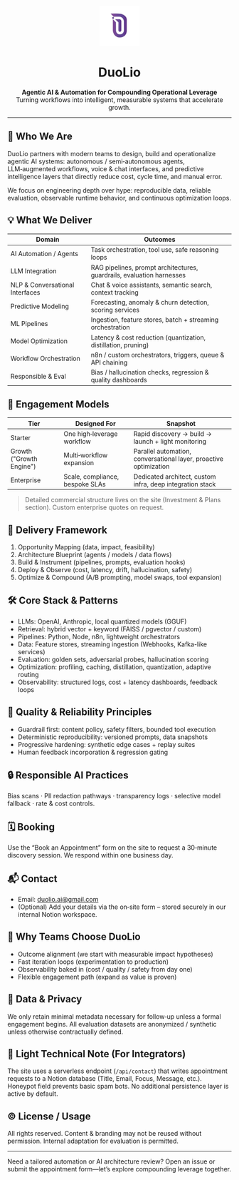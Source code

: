 <div align="center">
   <img src="Duolio-logo-removebg-preview.png" alt="DuoLio" width="90" />
  
   # DuoLio
   **Agentic AI & Automation for Compounding Operational Leverage**  
   Turning workflows into intelligent, measurable systems that accelerate growth.
</div>

---

## 🚀 Who We Are
DuoLio partners with modern teams to design, build and operationalize agentic AI systems: autonomous / semi‑autonomous agents, LLM‑augmented workflows, voice & chat interfaces, and predictive intelligence layers that directly reduce cost, cycle time, and manual error.

We focus on engineering depth over hype: reproducible data, reliable evaluation, observable runtime behavior, and continuous optimization loops.

## 💡 What We Deliver
| Domain | Outcomes |
|--------|----------|
| AI Automation / Agents | Task orchestration, tool use, safe reasoning loops |
| LLM Integration | RAG pipelines, prompt architectures, guardrails, evaluation harnesses |
| NLP & Conversational Interfaces | Chat & voice assistants, semantic search, context tracking |
| Predictive Modeling | Forecasting, anomaly & churn detection, scoring services |
| ML Pipelines | Ingestion, feature stores, batch + streaming orchestration |
| Model Optimization | Latency & cost reduction (quantization, distillation, pruning) |
| Workflow Orchestration | n8n / custom orchestrators, triggers, queue & API chaining |
| Responsible & Eval | Bias / hallucination checks, regression & quality dashboards |

## 🧭 Engagement Models
| Tier | Designed For | Snapshot |
|------|--------------|----------|
| Starter | One high‑leverage workflow | Rapid discovery → build → launch + light monitoring |
| Growth ("Growth Engine") | Multi‑workflow expansion | Parallel automation, conversational layer, proactive optimization |
| Enterprise | Scale, compliance, bespoke SLAs | Dedicated architect, custom infra, deep integration stack |

> Detailed commercial structure lives on the site (Investment & Plans section). Custom enterprise quotes on request.

## 🔁 Delivery Framework
1. Opportunity Mapping (data, impact, feasibility)  
2. Architecture Blueprint (agents / models / data flows)  
3. Build & Instrument (pipelines, prompts, evaluation hooks)  
4. Deploy & Observe (cost, latency, drift, hallucination, safety)  
5. Optimize & Compound (A/B prompting, model swaps, tool expansion)  

## 🛠 Core Stack & Patterns
- LLMs: OpenAI, Anthropic, local quantized models (GGUF)  
- Retrieval: hybrid vector + keyword (FAISS / pgvector / custom)  
- Pipelines: Python, Node, n8n, lightweight orchestrators  
- Data: Feature stores, streaming ingestion (Webhooks, Kafka-like services)  
- Evaluation: golden sets, adversarial probes, hallucination scoring  
- Optimization: profiling, caching, distillation, quantization, adaptive routing  
- Observability: structured logs, cost + latency dashboards, feedback loops  

## 🧪 Quality & Reliability Principles
- Guardrail first: content policy, safety filters, bounded tool execution  
- Deterministic reproducibility: versioned prompts, data snapshots  
- Progressive hardening: synthetic edge cases + replay suites  
- Human feedback incorporation & regression gating  

## 🔒 Responsible AI Practices
Bias scans · PII redaction pathways · transparency logs · selective model fallback · rate & cost controls.

## 🗓 Booking
Use the “Book an Appointment” form on the site to request a 30‑minute discovery session. We respond within one business day.

## 📬 Contact
- Email: duolio.ai@gmail.com  
- (Optional) Add your details via the on‑site form – stored securely in our internal Notion workspace.

## 🤝 Why Teams Choose DuoLio
- Outcome alignment (we start with measurable impact hypotheses)  
- Fast iteration loops (experimentation to production)  
- Observability baked in (cost / quality / safety from day one)  
- Flexible engagement path (expand as value is proven)  

## 🔐 Data & Privacy
We only retain minimal metadata necessary for follow‑up unless a formal engagement begins. All evaluation datasets are anonymized / synthetic unless otherwise contractually defined.

## 🧾 Light Technical Note (For Integrators)
The site uses a serverless endpoint (`/api/contact`) that writes appointment requests to a Notion database (Title, Email, Focus, Message, etc.). Honeypot field prevents basic spam bots. No additional persistence layer is active by default.

## © License / Usage
All rights reserved. Content & branding may not be reused without permission. Internal adaptation for evaluation is permitted.

---
Need a tailored automation or AI architecture review? Open an issue or submit the appointment form—let’s explore compounding leverage together.